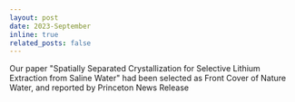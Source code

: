 ```yaml
---
layout: post
date: 2023-September
inline: true
related_posts: false
---
```


Our paper "Spatially Separated Crystallization for Selective Lithium Extraction from Saline Water" had been selected as Front Cover of Nature Water, and reported by Princeton News Release
